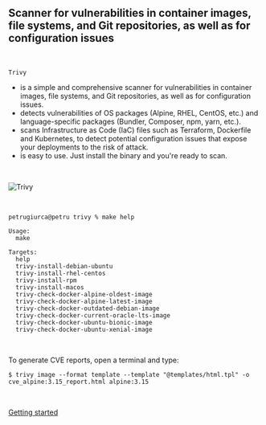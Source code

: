 ## Scanner for vulnerabilities in container images, file systems, and Git repositories, as well as for configuration issues

&nbsp;

`Trivy` 
+ is a simple and comprehensive scanner for vulnerabilities in container images, file systems, and Git repositories, as well as for configuration issues. 
+ detects vulnerabilities of OS packages (Alpine, RHEL, CentOS, etc.) and language-specific packages (Bundler, Composer, npm, yarn, etc.). 
+ scans Infrastructure as Code (IaC) files such as Terraform, Dockerfile and Kubernetes, to detect potential configuration issues that expose your deployments to the risk of attack. 
+ is easy to use. Just install the binary and you're ready to scan.

&nbsp;

![Trivy](https://aquasecurity.github.io/trivy/v0.17.0/imgs/overview.png)

&nbsp;

```
petrugiurca@petru trivy % make help

Usage:
  make 

Targets:
  help        
  trivy-install-debian-ubuntu 
  trivy-install-rhel-centos 
  trivy-install-rpm 
  trivy-install-macos 
  trivy-check-docker-alpine-oldest-image 
  trivy-check-docker-alpine-latest-image 
  trivy-check-docker-outdated-debian-image 
  trivy-check-docker-current-oracle-lts-image 
  trivy-check-docker-ubuntu-bionic-image 
  trivy-check-docker-ubuntu-xenial-image 

```

&nbsp;

To generate CVE reports, open a terminal and type:
```
$ trivy image --format template --template "@templates/html.tpl" -o cve_alpine:3.15_report.html alpine:3.15  
```

&nbsp;

[Getting started](https://aquasecurity.github.io/trivy/v0.25.4/)



